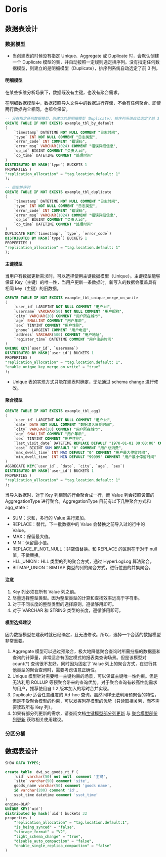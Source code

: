 # Doris

## 数据表设计

### 数据模型

* 当创建表的时候没有指定 Unique、Aggregate 或 Duplicate 时，会默认创建一个 Duplicate 模型的表，并自动按照一定规则选定排序列。没有指定任何数据模型，则建立的是明细模型（Duplicate），排序列系统自动选定了前 3 列。



#### 明细模型

在某些多维分析场景下，数据既没有主键，也没有聚合需求。

在明细数据模型中，数据按照导入文件中的数据进行存储，不会有任何聚合。即使两行数据完全相同，也都会保留。

```sql
-- 没有指定任何数据模型，则建立的是明细模型（Duplicate），排序列系统自动选定了前 3 列。
CREATE TABLE IF NOT EXISTS example_tbl_by_default
(
    `timestamp` DATETIME NOT NULL COMMENT "日志时间",
    `type` INT NOT NULL COMMENT "日志类型",
    `error_code` INT COMMENT "错误码",
    `error_msg` VARCHAR(1024) COMMENT "错误详细信息",
    `op_id` BIGINT COMMENT "负责人id",
    `op_time` DATETIME COMMENT "处理时间"
)
DISTRIBUTED BY HASH(`type`) BUCKETS 1
PROPERTIES (
"replication_allocation" = "tag.location.default: 1"
);

-- 指定排序列
CREATE TABLE IF NOT EXISTS example_tbl_duplicate
(
    `timestamp` DATETIME NOT NULL COMMENT "日志时间",
    `type` INT NOT NULL COMMENT "日志类型",
    `error_code` INT COMMENT "错误码",
    `error_msg` VARCHAR(1024) COMMENT "错误详细信息",
    `op_id` BIGINT COMMENT "负责人id",
    `op_time` DATETIME COMMENT "处理时间"
)
DUPLICATE KEY(`timestamp`, `type`, `error_code`)
DISTRIBUTED BY HASH(`type`) BUCKETS 1
PROPERTIES (
"replication_allocation" = "tag.location.default: 1"
);
```

#### 主键模型

当用户有数据更新需求时，可以选择使用主键数据模型（Unique）。主键模型能够保证 Key（主键）的唯一性，当用户更新一条数据时，新写入的数据会覆盖具有相同 key（主键）的旧数据。

```sql
CREATE TABLE IF NOT EXISTS example_tbl_unique_merge_on_write
(
    `user_id` LARGEINT NOT NULL COMMENT "用户id",
    `username` VARCHAR(50) NOT NULL COMMENT "用户昵称",
    `city` VARCHAR(20) COMMENT "用户所在城市",
    `age` SMALLINT COMMENT "用户年龄",
    `sex` TINYINT COMMENT "用户性别",
    `phone` LARGEINT COMMENT "用户电话",
    `address` VARCHAR(500) COMMENT "用户地址",
    `register_time` DATETIME COMMENT "用户注册时间"
)
UNIQUE KEY(`user_id`, `username`)
DISTRIBUTED BY HASH(`user_id`) BUCKETS 1
PROPERTIES (
"replication_allocation" = "tag.location.default: 1",
"enable_unique_key_merge_on_write" = "true"
);
```

* Unique 表的实现方式只能在建表时确定，无法通过 schema change 进行修改。

#### 聚合模型

```sql
CREATE TABLE IF NOT EXISTS example_tbl_agg1
(
    `user_id` LARGEINT NOT NULL COMMENT "用户id",
    `date` DATE NOT NULL COMMENT "数据灌入日期时间",
    `city` VARCHAR(20) COMMENT "用户所在城市",
    `age` SMALLINT COMMENT "用户年龄",
    `sex` TINYINT COMMENT "用户性别",
    `last_visit_date` DATETIME REPLACE DEFAULT "1970-01-01 00:00:00" COMMENT "用户最后一次访问时间",
    `cost` BIGINT SUM DEFAULT "0" COMMENT "用户总消费",
    `max_dwell_time` INT MAX DEFAULT "0" COMMENT "用户最大停留时间",
    `min_dwell_time` INT MIN DEFAULT "99999" COMMENT "用户最小停留时间"
)
AGGREGATE KEY(`user_id`, `date`, `city`, `age`, `sex`)
DISTRIBUTED BY HASH(`user_id`) BUCKETS 1
PROPERTIES (
"replication_allocation" = "tag.location.default: 1"
);
```

当导入数据时，对于 Key 列相同的行会聚合成一行，而 Value 列会按照设置的 AggregationType 进行聚合。AggregationType 目前有以下几种聚合方式和 agg_state：

- SUM：求和，多行的 Value 进行累加。
- REPLACE：替代，下一批数据中的 Value 会替换之前导入过的行中的 Value。
- MAX：保留最大值。
- MIN：保留最小值。
- REPLACE_IF_NOT_NULL：非空值替换。和 REPLACE 的区别在于对于 null 值，不做替换。
- HLL_UNION：HLL 类型的列的聚合方式，通过 HyperLogLog 算法聚合。
- BITMAP_UNION：BIMTAP 类型的列的聚合方式，进行位图的并集聚合。



#### 注意

1. Key 列必须在所有 Value 列之前。
2. 尽量选择整型类型。因为整型类型的计算和查找效率远高于字符串。
3. 对于不同长度的整型类型的选择原则，遵循够用即可。
4. 对于 VARCHAR 和 STRING 类型的长度，遵循够用即可。



#### 模型选择建议

因为数据模型在建表时就已经确定，且无法修改。所以，选择一个合适的数据模型非常重要。

1. Aggregate 模型可以通过预聚合，极大地降低聚合查询时所需扫描的数据量和查询的计算量，非常适合有固定模式的报表类查询场景。但是该模型对 count(*) 查询很不友好。同时因为固定了 Value 列上的聚合方式，在进行其他类型的聚合查询时，需要考虑语意正确性。
2. Unique 模型针对需要唯一主键约束的场景，可以保证主键唯一性约束。但是无法利用 ROLLUP 等预聚合带来的查询优势。对于聚合查询有较高性能需求的用户，推荐使用自 1.2 版本加入的写时合并实现。
3. Duplicate 适合任意维度的 Ad-hoc 查询。虽然同样无法利用预聚合的特性，但是不受聚合模型的约束，可以发挥列存模型的优势（只读取相关列，而不需要读取所有 Key 列）。
4. 如果有部分列更新的需求，请查阅文档[主键模型部分列更新](https://doris.apache.org/zh-CN/docs/data-operate/update/update-of-unique-model) 与 [聚合模型部份列更新](https://doris.apache.org/zh-CN/docs/data-operate/update/update-of-aggregate-model) 获取相关使用建议。



### 分区分桶



## 数据表设计

```sql
SHOW DATA TYPES;
```

```sql
create table  dwi_sc_goods_rt_f (
	`uid` varchar(50) not null  comment '主键',
	`site` varchar(50) comment 'site',
	goods_name varchar(50) comment 'goods name',
	id varchar(200) comment 'id',
	ssot_time datetime comment 'ssot_time'
)
engine=OLAP
UNIQUE KEY(`uid`)
distributed by hash(`uid`) buckets 32
properties (
	"replication_allocation" = "tag.location.default:1",
	"is_being_synced" = "false",
	"storage_format" = "V2",
	"light_schema_change" = "true",
	"disable_auto_compaction" = "false",
	"enable_single_replica_compaction" = "false"
)
```